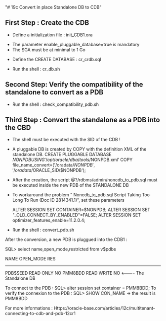 "# 19c Convert in place  Standalone DB to CDB" 

First Step : Create the CDB 
-----------------------------

- Define a initialization file :  init_CDB1.ora
+   The parameter enable_pluggable_database=true is mandatory
+   The SGA must be at minimal to 1 Go

- Define the CREATE DATABASE :  cr_crdb.sql

- Run the shell : cr_db.sh

Second Step: Verify the compatibility of the standalone to convert as a PDB
------------------------------------------------------------------------------

- Run the shell : check_compatibility_pdb.sh

Third Step : Convert the standalone as a PDB into the CBD
---------------------------------------------------------
+ The shell must be executed with the SID of the CDB !
+ A pluggable DB is created by COPY with the definition XML of the standalone DB.
  CREATE PLUGGABLE DATABASE $NONPDB  USING '/opt/oracle/dba/tools/$NONPDB.xml'
COPY file_name_convert=('/oradata/$NONPDB','/oradata/$ORACLE_SID/$NONPDB');
+ After the creation, the script @?/rdbms/admin/noncdb_to_pdb.sql must be executed inside the  new PDB of the STANDALONE DB 
+ To workaround the problem "	Noncdb_to_pdb.sql Script Taking Too Long To Run (Doc ID 2814341.1)", set these parameters

  ALTER SESSION SET CONTAINER=$NONPDB;
  ALTER SESSION SET "_OLD_CONNECT_BY_ENABLED"=FALSE;
  ALTER SESSION SET optimizer_features_enable=11.2.0.4;

- Run the shell : convert_pdb.sh

After the conversion, a new PDB is pluggued into the CDB1 :

SQL> select name,open_mode,restricted from v$pdbs

NAME                       OPEN_MODE  RES
-------------------------- ---------- ---
PDB$SEED                   READ ONLY  NO
PMM8BDD                    READ WRITE NO <---- The Standalone DB 

To connect to the PDB :  SQL> alter session set container = PMM8BDD;
To verify the connexion to the PDB : SQL> SHOW CON_NAME  -> the result is PMM8BDD


For more informations : Https://oracle-base.com/articles/12c/multitenant-connecting-to-cdb-and-pdb-12cr1

